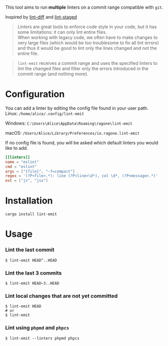 This tool aims to run **multiple** linters on a commit range compatible with `git`.                                                                                         
                                                                                                                                                                            
Inspired by [lint-diff](https://github.com/grvcoelho/lint-diff) and [lint-staged](https://github.com/okonet/lint-staged)                                                    
> Linters are great tools to enforce code style in your code, but it has some limitations: it can only lint entire files.                                                   
> When working with legacy code, we often have to make changes to very large files (which would be too troublesome to fix all lint errors)                                  
> and thus it would be good to lint only the lines changed and not the entire file.                                                                                         
                                                                                                                                                                            
> `lint-emit` receives a commit range and uses the specified linters to lint the changed files and filter only the errors introduced in the commit range (and nothing more).
                                                                                                                                                                            
# Configuration                                                                                                             
You can add a linter by editing the config file found in your user path.                                                                                                     
Linux: `/home/alice/.config/lint-emit`

Windows: `C:\Users\Alice\AppData\Roaming\ragone\lint-emit`

macOS:   `/Users/Alice/Library/Preferences/io.ragone.lint-emit`

If no config file is found, you will be asked which default linters you would like to add.                                                                                  

                                                                                 
```toml                                                                                                                                                                     
[[linters]]                                                                                                                                                                 
name = "eslint"                                                                                                                                                             
cmd = "eslint"                                                                                                                                                              
args = ["{file}", "-f=compact"]                                                                                                                                             
regex = '(?P<file>.*): line (?P<line>\d*), col \d*, (?P<message>.*)'                                                                                                        
ext = ["js", "jsx"]                                                                                                                                                         
```                                                                                                                                                                         
              
# Installation
```shell
cargo install lint-emit
```

# Usage                                                                                                                                                                     
                                                                                                                                                                            
### Lint the last commit                                                                                                                                                    
```shell                                                                                                                                                                    
$ lint-emit HEAD^..HEAD                                                                                                                                                     
```                                                                                                                                                                         
                                                                                                                                                                            
### Lint the last 3 commits                                                                                                                                                 
```shell                                                                                                                                                                    
$ lint-emit HEAD~3..HEAD                                                                                                                                                    
```                                                                                                                                                                         
                                                                                                                                                                            
### Lint local changes that are not yet committed                                                                                                                           
```shell                                                                                                                                                                    
$ lint-emit HEAD                                                                                                                                                            
# or                                                                                                                                                                        
$ lint-emit                                                                                                                                                                 
```                                                                                                                                                                         
                                                                                                                                                                            
### Lint using `phpmd` and `phpcs`                                                                                                                                          
```shell                                                                                                                                                                    
$ lint-emit --linters phpmd phpcs                                                                                                                                           
```                                                                                                                                                                         
